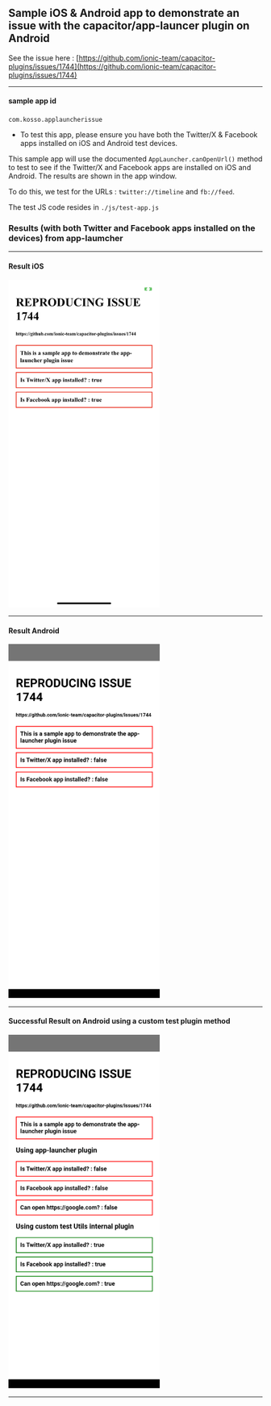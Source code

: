 ## Sample iOS & Android app to demonstrate an issue with the capacitor/app-launcer plugin on Android


See the issue here : [https://github.com/ionic-team/capacitor-plugins/issues/1744](https://github.com/ionic-team/capacitor-plugins/issues/1744)


-----------------

#### sample app id

`com.kosso.applauncherissue`

- To test this app, please ensure you have both the Twitter/X & Facebook apps installed on iOS and Android test devices. 

This sample app will use the documented `AppLauncher.canOpenUrl()` method to test to see if the Twitter/X and Facebook apps are installed on iOS and Android.  The results are shown in the app window.


To do this, we test for the URLs : `twitter://timeline`  and `fb://feed`.

The test JS code resides in `./js/test-app.js`


### Results (with both Twitter and Facebook apps installed on the devices) from app-laumcher
---------------------
#### Result iOS
<img width="300" src="./RESULT-ios.png">

---------------------

#### Result Android
<img width="300" src="./RESULT-android.png">

---------------------

#### Successful Result on Android using a custom test plugin method
<img width="300" src="./RESULT-android-test.png">

---------------------


